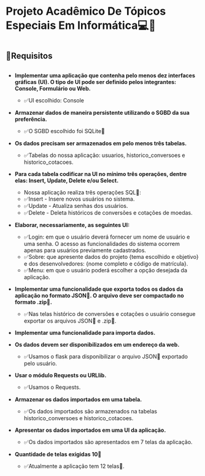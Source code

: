 # <h1>Projeto Acadêmico De Tópicos Especiais Em Informática:computer::snake:<h1>
## <h2>:memo:Requisitos<h2>
* **Implementar uma aplicação que contenha pelo menos dez interfaces gráficas (UI).
  O tipo de UI pode ser definido pelos integrantes: Console, Formulário ou Web.**
  - :white_check_mark:UI escolhido: Console

* **Armazenar dados de maneira persistente utilizando o SGBD da sua preferência.**
  - :white_check_mark:O SGBD escolhido foi SQLite:floppy_disk:
*  **Os dados precisam ser armazenados em pelo menos três tabelas.**
   - :white_check_mark:Tabelas do nossa aplicação: usuarios, historico_conversoes e historico_cotacoes.
*  **Para cada tabela codificar na UI no mínimo três operações, dentre elas:
   Insert, Update, Delete e/ou Select.**
    * Nossa aplicação realiza três operações SQL:floppy_disk::
    - :white_check_mark:Insert - Insere novos usuários no sistema.
    - :white_check_mark:Update - Atualiza senhas dos usuários.
    - :white_check_mark:Delete - Deleta históricos de conversões e cotações de moedas.
* **Elaborar, necessariamente, as seguintes UI:**
  - :white_check_mark:Login: em que o usuário deverá fornecer um nome de usuário e uma senha. O
    acesso as funcionalidades do sistema ocorrem apenas para usuários previamente
    cadastrados.
  - :white_check_mark:Sobre: que apresente dados do projeto {tema escolhido e objetivo} e dos
    desenvolvedores: {nome completo e código de matrícula}.
  - :white_check_mark:Menu: em que o usuário poderá escolher a opção desejada da aplicação.

* **Implementar uma funcionalidade que exporta todos os dados da aplicação no formato
  JSON:page_with_curl:. O arquivo deve ser compactado no formato .zip:file_folder:.**
  - :white_check_mark:Nas telas histórico de conversões e cotações o usuário consegue exportar os arquivos JSON:page_with_curl: e .zip:file_folder:.

* **Implementar uma funcionalidade para importa dados.**
* **Os dados devem ser disponibilizados em um endereço da web.**
     - :white_check_mark:Usamos o flask para disponibilizar o arquivo JSON:page_with_curl: exportado pelo usuário.
* **Usar o módulo Requests ou URLlib.**
     - :white_check_mark:Usamos o Requests.
* **Armazenar os dados importados em uma tabela.**
     - :white_check_mark:Os dados importados são armazenados na tabelas historico_conversoes e historico_cotacoes.
* **Apresentar os dados importados em uma UI da aplicação.**
     - :white_check_mark:Os dados importados são apresentados em 7 telas da aplicação.

* **Quantidade de telas exigidas 10:flower_playing_cards:**
  - :white_check_mark:Atualmente a aplicação tem 12 telas:flower_playing_cards:. 
